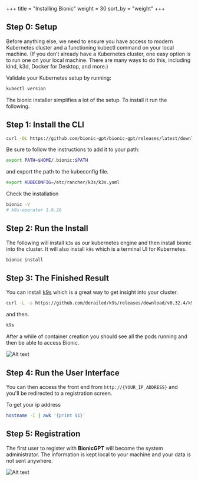 +++
title = "Installing Bionic"
weight = 30
sort_by = "weight"
+++

## Step 0: Setup

Before anything else, we need to ensure you have access to modern Kubernetes cluster and a functioning kubectl command on your local machine. (If you don’t already have a Kubernetes cluster, one easy option is to run one on your local machine. There are many ways to do this, including kind, k3d, Docker for Desktop, and more.)

Validate your Kubernetes setup by running:

```sh
kubectl version
```
The bionic installer simplifies a lot of the setup. To install it run the following.

## Step 1: Install the CLI

```sh
curl -OL https://github.com/bionic-gpt/bionic-gpt/releases/latest/download/bionic-cli-linux && mkdir -p $HOME/.bionic && mv ./bionic-cli-linux $HOME/.bionic/bionic && chmod +x $HOME/.bionic/bionic
```

Be sure to follow the instructions to add it to your path:

```sh
export PATH=$HOME/.bionic:$PATH
```

and export the path to the kubeconfig file.

```sh
export KUBECONFIG=/etc/rancher/k3s/k3s.yaml
```

Check the installation

```sh
bionic -V
# k8s-operator 1.6.26
```

## Step 2: Run the Install

The following will install `k3s` as our kubernetes engine and then install bionic into the cluster. It will also install `k9s` which is a terminal UI for Kubernetes.

```sh
bionic install
```

## Step 3: The Finished Result

You can install [k9s](https://k9scli.io/) which is a great way to get insight into your cluster.

```sh
curl -L -s https://github.com/derailed/k9s/releases/download/v0.32.4/k9s_Linux_amd64.tar.gz | tar xvz -C /tmp && sudo mv /tmp/k9s /usr/local/bin && rm -rf k9s_Linux_amd64.tar.gz
```

and then.

```sh
k9s
```

After a while of container creation you should see all the pods running and then be able to access Bionic.


![Alt text](../bionic-startup-k9s.png "Bionic K9s")

## Step 4: Run the User Interface

You can then access the front end from `http://{YOUR_IP_ADDRESS}` and you'll be redirected to a registration screen.

To get your ip address

```sh
hostname -I | awk '{print $1}'
```

## Step 5: Registration

The first user to register with **BionicGPT** will become the system administrator. The information is kept local to your machine and your data is not sent anywhere.

![Alt text](../initial-screen.png "Start Screen")
